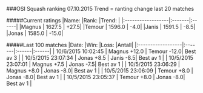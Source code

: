 ###OSI Squash ranking 07.10.2015
Trend = ranting change last 20 matches

#####Current ratings
|Name:              |Rank:   |Trend: |
|:------------------|:-------|:------|
|Magnus             | 1627.5 | +27.5|
|Temour             | 1596.0 | -4.0|
|Janis              | 1591.5 | -8.5|
|Jonas              | 1585.0 | -15.0|

#####Last 100 matches
|Date:              |Win:   |Loss: |Antall| 
|:------------------|:-------|:------|:------|
| 10/6/2015 10:02:45 | Magnus +12.0 | Temour -12.0| Best av 3 |
| 10/5/2015 23:07:34 | Jonas +8.5 | Janis -8.5| Best av 1 |
| 10/5/2015 23:07:01 | Magnus +7.5 | Jonas -7.5| Best av 1 |
| 10/5/2015 23:06:29 | Magnus +8.0 | Jonas -8.0| Best av 1 |
| 10/5/2015 23:06:09 | Temour +8.0 | Jonas -8.0| Best av 1 |
| 10/5/2015 23:05:37 | Temour +8.0 | Jonas -8.0| Best av 1 |
